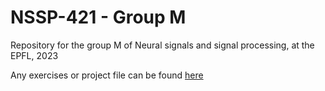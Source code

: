 # NSSP-421 - Group M
Repository for the group M of Neural signals and signal processing, at the EPFL, 2023

Any exercises or project file can be found [here](https://github.com/Shrecki/NX_NSSP_public)
